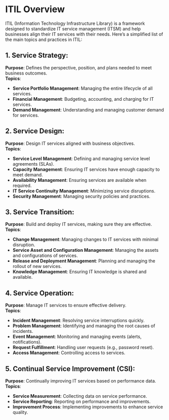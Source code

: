 # ITIL Overview

ITIL (Information Technology Infrastructure Library) is a framework designed to standardize IT service management (ITSM) and help businesses align their IT services with their needs. Here’s a simplified list of the main topics and practices in ITIL:

## 1. Service Strategy:
**Purpose**: Defines the perspective, position, and plans needed to meet business outcomes.  
**Topics**:  
- **Service Portfolio Management**: Managing the entire lifecycle of all services.  
- **Financial Management**: Budgeting, accounting, and charging for IT services.  
- **Demand Management**: Understanding and managing customer demand for services.  

## 2. Service Design:
**Purpose**: Design IT services aligned with business objectives.  
**Topics**:  
- **Service Level Management**: Defining and managing service level agreements (SLAs).  
- **Capacity Management**: Ensuring IT services have enough capacity to meet demand.  
- **Availability Management**: Ensuring services are available when required.  
- **IT Service Continuity Management**: Minimizing service disruptions.  
- **Security Management**: Managing security policies and practices.  

## 3. Service Transition:
**Purpose**: Build and deploy IT services, making sure they are effective.  
**Topics**:  
- **Change Management**: Managing changes to IT services with minimal disruption.  
- **Service Asset and Configuration Management**: Managing the assets and configurations of services.  
- **Release and Deployment Management**: Planning and managing the rollout of new services.  
- **Knowledge Management**: Ensuring IT knowledge is shared and available.  

## 4. Service Operation:
**Purpose**: Manage IT services to ensure effective delivery.  
**Topics**:  
- **Incident Management**: Resolving service interruptions quickly.  
- **Problem Management**: Identifying and managing the root causes of incidents.  
- **Event Management**: Monitoring and managing events (alerts, notifications).  
- **Request Fulfillment**: Handling user requests (e.g., password reset).  
- **Access Management**: Controlling access to services.  

## 5. Continual Service Improvement (CSI):
**Purpose**: Continually improving IT services based on performance data.  
**Topics**:  
- **Service Measurement**: Collecting data on service performance.  
- **Service Reporting**: Reporting on performance and improvements.  
- **Improvement Process**: Implementing improvements to enhance service quality.
